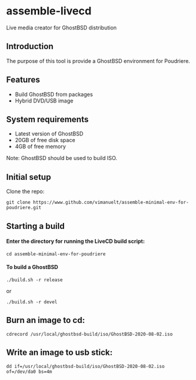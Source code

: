 assemble-livecd
===============
Live media creator for GhostBSD distribution

## Introduction
The purpose of this tool is provide a GhostBSD environment for Poudriere.

## Features
* Build GhostBSD from packages
* Hybrid DVD/USB image

## System requirements
* Latest version of GhostBSD 
* 20GB of free disk space
* 4GB of free memory

Note: GhostBSD should be used to build ISO.

## Initial setup
Clone the repo:
```
git clone https://www.github.com/vimanuelt/assemble-minimal-env-for-poudriere.git
```
## Starting a build
#### Enter the directory for running the LiveCD build script:
```
cd assemble-minimal-env-for-poudriere
```

#### To build a GhostBSD 
```
./build.sh -r release
```
or
```
./build.sh -r devel
```

## Burn an image to cd:
```
cdrecord /usr/local/ghostbsd-build/iso/GhostBSD-2020-08-02.iso
```

## Write an image to usb stick:
```
dd if=/usr/local/ghostbsd-build/iso/GhostBSD-2020-08-02.iso of=/dev/da0 bs=4m
```
